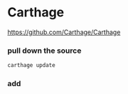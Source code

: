 # Carthage

https://github.com/Carthage/Carthage

### pull down the source
```bash
carthage update
```

### add
